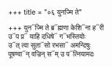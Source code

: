 +++
title = "०६ युनज्मि ते"

+++
युन᳓ज्मि ते ब्र᳓ह्मणा केशि᳓ना ह᳓री  
उ᳓प प्र᳓ याहि दधिषे᳓ ग᳓भस्तियोः  
उ᳓त् त्वा सुता᳓सो रभसा᳓ अमन्दिषुः  
पूषण्वा᳓न् वज्रिन् स᳓म् उ प᳓त्नियामदः